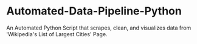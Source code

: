 # Automated-Data-Pipeline-Python
An Automated Python Script that scrapes, clean, and visualizes data from 'Wikipedia's List of Largest Cities' Page.
